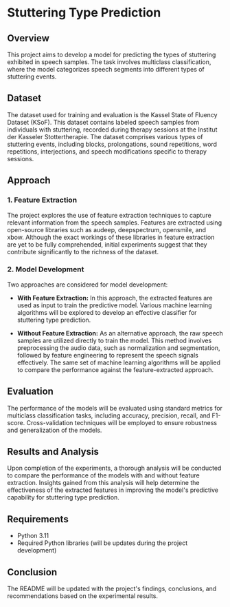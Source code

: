 # Stuttering Type Prediction

## Overview

This project aims to develop a model for predicting the types of stuttering exhibited in speech samples. The task involves multiclass classification, where the model categorizes speech segments into different types of stuttering events.

## Dataset

The dataset used for training and evaluation is the Kassel State of Fluency Dataset (KSoF). This dataset contains labeled speech samples from individuals with stuttering, recorded during therapy sessions at the Institut der Kasseler Stottertherapie. The dataset comprises various types of stuttering events, including blocks, prolongations, sound repetitions, word repetitions, interjections, and speech modifications specific to therapy sessions.

## Approach

### 1. Feature Extraction

The project explores the use of feature extraction techniques to capture relevant information from the speech samples. Features are extracted using open-source libraries such as audeep, deepspectrum, opensmile, and xbow. Although the exact workings of these libraries in feature extraction are yet to be fully comprehended, initial experiments suggest that they contribute significantly to the richness of the dataset.

### 2. Model Development

Two approaches are considered for model development:

- **With Feature Extraction:** In this approach, the extracted features are used as input to train the predictive model. Various machine learning algorithms will be explored to develop an effective classifier for stuttering type prediction.

- **Without Feature Extraction:** As an alternative approach, the raw speech samples are utilized directly to train the model. This method involves preprocessing the audio data, such as normalization and segmentation, followed by feature engineering to represent the speech signals effectively. The same set of machine learning algorithms will be applied to compare the performance against the feature-extracted approach.

## Evaluation

The performance of the models will be evaluated using standard metrics for multiclass classification tasks, including accuracy, precision, recall, and F1-score. Cross-validation techniques will be employed to ensure robustness and generalization of the models.

## Results and Analysis

Upon completion of the experiments, a thorough analysis will be conducted to compare the performance of the models with and without feature extraction. Insights gained from this analysis will help determine the effectiveness of the extracted features in improving the model's predictive capability for stuttering type prediction.

## Requirements

- Python 3.11
- Required Python libraries (will be updates during the project development)


## Conclusion

The README will be updated with the project's findings, conclusions, and recommendations based on the experimental results.
